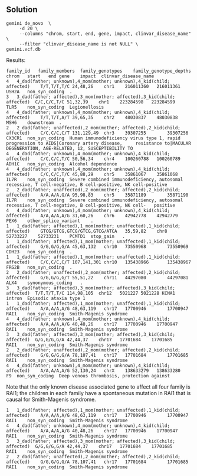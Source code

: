 Solution
--------

    gemini de_novo  \
         -d 20 \
         --columns "chrom, start, end, gene, impact, clinvar_disease_name" \
         --filter "clinvar_disease_name is not NULL" \
    gemini.vcf.db

Results:

    family_id   family_members  family_genotypes    family_genotype_depths  chrom   start   end gene    impact  clinvar_disease_name
    4   4_dad(father; unknown),4_mom(mother; unknown),4_kid(child; affected)    T/T,T/T,T/C 24,48,26    chr1    216011360   216011361       USH2A   non_syn_coding  .
    3   3_dad(father; affected),3_mom(mother; affected),3_kid(child; affected)  C/C,C/C,T/C 51,32,39    chr1    223284598   223284599       TLR5    non_syn_coding  Legionellosis
    4   4_dad(father; unknown),4_mom(mother; unknown),4_kid(child; affected)    T/T,T/T,A/T 39,65,35    chr2    48030837    48030838        MSH6    downstream  .
    2   2_dad(father; unaffected),2_mom(mother; affected),2_kid(child; affected)    C/C,C/C,C/T 131,129,49  chr3    39307255        39307256    CX3CR1  non_syn_coding  Human immunodeficiency virus type 1, rapid progression to AIDS|Coronary artery disease,     resistance to|MACULAR DEGENERATION, AGE-RELATED, 12, SUSCEPTIBILITY TO
    4   4_dad(father; unknown),4_mom(mother; unknown),4_kid(child; affected)    C/C,C/C,T/C 50,56,34    chr4    100260788   100260789       ADH1C   non_syn_coding  Alcohol dependence
    4   4_dad(father; unknown),4_mom(mother; unknown),4_kid(child; affected)    C/C,C/C,T/C 45,88,29    chr5    35861067    35861068        IL7R    non_syn_coding  Severe combined immunodeficiency, autosomal recessive, T cell-negative, B cell-positive, NK cell-positive
    2   2_dad(father; unaffected),2_mom(mother; affected),2_kid(child; affected)    A/A,A/A,G/A 95,98,83    chr5    35871189        35871190    IL7R    non_syn_coding  Severe combined immunodeficiency, autosomal recessive, T cell-negative, B cell-positive, NK cell-   positive
    4   4_dad(father; unknown),4_mom(mother; unknown),4_kid(child; affected)    A/A,A/A,A/G 31,60,26    chr6    42942778    42942779        PEX6    other_splice_variant    .
    1   1_dad(father; affected),1_mom(mother; unaffected),1_kid(child; affected)    GTCG/GTCG,GTCG/GTCG,GTCG/ATCA   35,59,82    chr8        52733227    52733231    PCMTD1  stop_gain   .
    1   1_dad(father; affected),1_mom(mother; unaffected),1_kid(child; affected)    G/G,G/G,G/A 45,63,132   chr10   73550968        73550969    CDH23   non_syn_coding  .
    1   1_dad(father; affected),1_mom(mother; unaffected),1_kid(child; affected)    C/C,C/C,C/T 107,141,301 chr10   135438966       135438967   FRG2B   non_syn_coding  .
    2   2_dad(father; unaffected),2_mom(mother; affected),2_kid(child; affected)    G/G,G/G,G/T 55,51,22    chr11   44297080        44297081    ALX4    synonymous_coding   .
    3   3_dad(father; affected),3_mom(mother; affected),3_kid(child; affected)  T/T,T/T,T/C 114,98,105  chr12   5021227 5021228 KCNA1       intron  Episodic ataxia type 1
    1   1_dad(father; affected),1_mom(mother; unaffected),1_kid(child; affected)    A/A,A/A,A/G 48,63,119   chr17   17700946        17700947    RAI1    non_syn_coding  Smith-Magenis syndrome
    4   4_dad(father; unknown),4_mom(mother; unknown),4_kid(child; affected)    A/A,A/A,A/G 40,48,26    chr17   17700946    17700947        RAI1    non_syn_coding  Smith-Magenis syndrome
    3   3_dad(father; affected),3_mom(mother; affected),3_kid(child; affected)  G/G,G/G,G/A 42,44,37    chr17   17701684    17701685        RAI1    non_syn_coding  Smith-Magenis syndrome
    2   2_dad(father; unaffected),2_mom(mother; affected),2_kid(child; affected)    G/G,G/G,G/A 78,107,41   chr17   17701684        17701685    RAI1    non_syn_coding  Smith-Magenis syndrome
    4   4_dad(father; unknown),4_mom(mother; unknown),4_kid(child; affected)    A/A,A/A,A/G 52,130,24   chrX    138633279   138633280       F9  non_syn_coding  Deep venous thrombosis, protection against


Note that the only known disease associated gene to affect all four family is RAI1; the children in each family have a spontaneous mutation in RAI1 that is causal for Smith-Magenis syndrome.

    1   1_dad(father; affected),1_mom(mother; unaffected),1_kid(child; affected)    A/A,A/A,A/G 48,63,119   chr17   17700946        17700947    RAI1    non_syn_coding  Smith-Magenis syndrome
    4   4_dad(father; unknown),4_mom(mother; unknown),4_kid(child; affected)    A/A,A/A,A/G 40,48,26    chr17   17700946    17700947        RAI1    non_syn_coding  Smith-Magenis syndrome
    3   3_dad(father; affected),3_mom(mother; affected),3_kid(child; affected)  G/G,G/G,G/A 42,44,37    chr17   17701684    17701685        RAI1    non_syn_coding  Smith-Magenis syndrome
    2   2_dad(father; unaffected),2_mom(mother; affected),2_kid(child; affected)    G/G,G/G,G/A 78,107,41   chr17   17701684        17701685    RAI1    non_syn_coding  Smith-Magenis syndrome
    
    
    
    